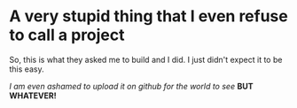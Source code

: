 # A very stupid thing that I even refuse to call a project
So, this is what they asked me to build and I did. I just didn't expect it to be this easy.

*I am even ashamed to upload it on github for the world to see* 
**BUT WHATEVER!**

